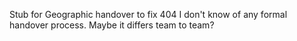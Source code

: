 Stub for Geographic handover to fix 404
I don't know of any formal handover process.  Maybe it differs team to team?
